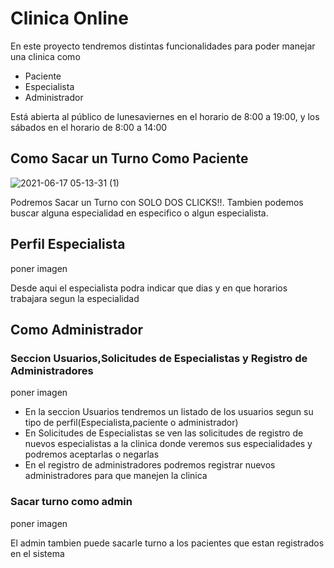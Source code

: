# Clinica Online

<p>En este proyecto tendremos distintas funcionalidades para poder manejar una clinica como</p>

<ul>
<li>Paciente</li>
<li>Especialista</li>
<li>Administrador</li>
</ul>

Está abierta al público de lunesaviernes en el horario de 8:00 a 19:00, y los sábados en el horario de 8:00 a 14:00

<h2>Como Sacar un Turno Como Paciente</h2>

![2021-06-17 05-13-31 (1)](https://user-images.githubusercontent.com/52363833/122360851-19e75100-cf2d-11eb-9f5f-d3fcee94ee2d.gif)


Podremos Sacar un Turno con SOLO DOS CLICKS!!. Tambien podemos buscar alguna especialidad en especifico o algun especialista.


<h2>Perfil Especialista</h2>

poner imagen

Desde aqui el especialista podra indicar que dias y en que horarios trabajara segun la especialidad


<h2>Como Administrador</h2>
<h3>Seccion Usuarios,Solicitudes de Especialistas y Registro de Administradores</h3>

poner imagen

<ul>
<li>En la seccion Usuarios tendremos un listado de los usuarios segun su tipo de perfil(Especialista,paciente o administrador)</li>
<li>En Solicitudes de Especialistas se ven las solicitudes de registro de nuevos especialistas a la clinica donde veremos sus especialidades y podremos aceptarlas o negarlas</li>
<li>En el registro de administradores podremos registrar nuevos administradores para que manejen la clinica</li>
</ul>

<h3>Sacar turno como admin</h3>

poner imagen

El admin tambien puede sacarle turno a los pacientes que estan registrados en el sistema 
